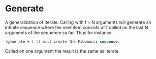 # Generate
A generalization of iterate.  Calling with f + N arguments will generate an infinite sequence where the next item consists of f called on the last N arguments of the sequence so far.
Thus for instance

```clojure
(generate + 1 1) will create the Fibonacci sequence.
```

Called on one argument the result is the same as iterate.
